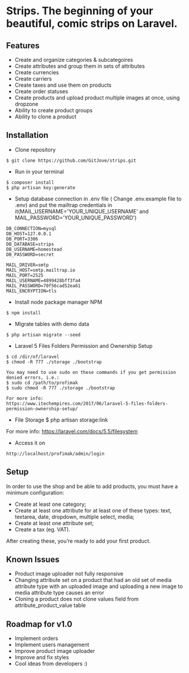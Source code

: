 # Strips. The beginning of your beautiful, comic strips on Laravel.

## Features
- Create and organize categories & subcategoires
- Create attributes and group them in sets of attributes
- Create currencies
- Create carriers
- Create taxes and use them on products
- Create order statuses
- Create products and upload product multiple images at once, using dropzone
- Ability to create product groups
- Ability to clone a product

## Installation
- Clone repository
```
$ git clone https://github.com/GitJove/strips.git
```
- Run in your terminal
```
$ composer install
$ php artisan key:generate
```
- Setup database connection in .env file ( Change .env.example file to .env) and put the mailtrap credentials in it(MAIL_USERNAME='YOUR_UNIQUE_USERNAME' and MAIL_PASSWORD='YOUR_UNIQUE_PASSWORD')
```
DB_CONNECTION=mysql
DB_HOST=127.0.0.1
DB_PORT=3306
DB_DATABASE=strips
DB_USERNAME=homestead
DB_PASSWORD=secret

MAIL_DRIVER=smtp
MAIL_HOST=smtp.mailtrap.io
MAIL_PORT=2525
MAIL_USERNAME=4899428bff3fa4
MAIL_PASSWORD=70f56cad52ea61
MAIL_ENCRYPTION=tls
```

- Install node package manager NPM
```
$ npm install
```
- Migrate tables with demo data
```
$ php artisan migrate --seed
```

- Laravel 5 Files Folders Permission and Ownership Setup
```
$ cd /dir/of/laravel
$ chmod -R 777 ./storage ./bootstrap

You may need to use sudo on these commands if you get permission denied errors, i.e.:
$ sudo cd /path/to/profimak
$ sudo chmod -R 777 ./storage ./bootstrap

For more info:
https://www.itechempires.com/2017/06/laravel-5-files-folders-permission-ownership-setup/
```
- File Storage
$ php artisan storage:link

For more info:
https://laravel.com/docs/5.5/filesystem

- Access it on
```
http://localhost/profimak/admin/login
```

## Setup
In order to use the shop and be able to add products, you must have a minimum configuration:
- Create at least one category;
- Create at least one attribute for at least one of these types: text, textarea, date, dropdown, multiple select, media;
- Create at least one attribute set;
- Create a tax (eg. VAT).

After creating these, you’re ready to add your first product.

## Known Issues
- Product image uploader not fully responsive
- Changing attribute set on a product that had an old set of media attribute type with an uploaded image and uploading a new image to media attribute type causes an error
- Cloning a product does not clone values field from attribute_product_value table

## Roadmap for v1.0
- Implement orders
- Implement users management
- Improve product image uploader
- Improve and fix styles
- Cool ideas from developers :)

